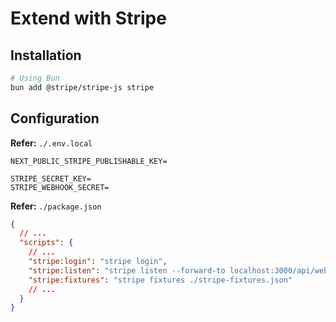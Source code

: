 # Extend with Stripe

<!--
https://github.com/aliimam-in/aliimam/blob/main/apps/web/src/lib/stripe.ts

https://vercel.com/templates/next.js/subscription-starter

https://github.com/webprodigies/fuzzie-production/blob/main/src/app/api/payment/route.ts

https://github.com/vercel/nextjs-subscription-payments
-->

## Installation

```sh
# Using Bun
bun add @stripe/stripe-js stripe
```

## Configuration

**Refer:** `./.env.local`

```env
NEXT_PUBLIC_STRIPE_PUBLISHABLE_KEY=

STRIPE_SECRET_KEY=
STRIPE_WEBHOOK_SECRET=
```

**Refer:** `./package.json`

```json
{
  // ...
  "scripts": {
    // ...
    "stripe:login": "stripe login",
    "stripe:listen": "stripe listen --forward-to localhost:3000/api/webhooks",
    "stripe:fixtures": "stripe fixtures ./stripe-fixtures.json"
    // ...
  }
}
```
